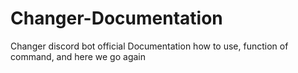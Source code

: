 # Changer-Documentation
Changer discord bot official Documentation how to use, function of command, and here we go again

